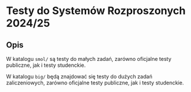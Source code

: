 # Testy do Systemów Rozproszonych 2024/25

## Opis

W katalogu `smol/` są testy do małych zadań, zarówno oficjalne testy publiczne,
jak i testy studenckie.

W katalogu `big/` będą znajdować się testy do dużych zadań zaliczeniowych,
zarówno oficjalne testy publiczne, jak i testy studenckie.
